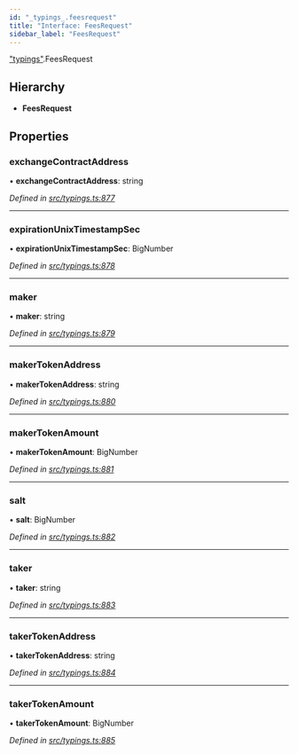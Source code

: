 ```yaml
---
id: "_typings_.feesrequest"
title: "Interface: FeesRequest"
sidebar_label: "FeesRequest"
---
```


["typings"](../modules/_typings_.md).FeesRequest

## Hierarchy

* **FeesRequest**

## Properties

### exchangeContractAddress

•  **exchangeContractAddress**: string

*Defined in [src/typings.ts:877](https://github.com/trustlines-protocol/clientlib/blob/f60ef2b/src/typings.ts#L877)*

___

### expirationUnixTimestampSec

•  **expirationUnixTimestampSec**: BigNumber

*Defined in [src/typings.ts:878](https://github.com/trustlines-protocol/clientlib/blob/f60ef2b/src/typings.ts#L878)*

___

### maker

•  **maker**: string

*Defined in [src/typings.ts:879](https://github.com/trustlines-protocol/clientlib/blob/f60ef2b/src/typings.ts#L879)*

___

### makerTokenAddress

•  **makerTokenAddress**: string

*Defined in [src/typings.ts:880](https://github.com/trustlines-protocol/clientlib/blob/f60ef2b/src/typings.ts#L880)*

___

### makerTokenAmount

•  **makerTokenAmount**: BigNumber

*Defined in [src/typings.ts:881](https://github.com/trustlines-protocol/clientlib/blob/f60ef2b/src/typings.ts#L881)*

___

### salt

•  **salt**: BigNumber

*Defined in [src/typings.ts:882](https://github.com/trustlines-protocol/clientlib/blob/f60ef2b/src/typings.ts#L882)*

___

### taker

•  **taker**: string

*Defined in [src/typings.ts:883](https://github.com/trustlines-protocol/clientlib/blob/f60ef2b/src/typings.ts#L883)*

___

### takerTokenAddress

•  **takerTokenAddress**: string

*Defined in [src/typings.ts:884](https://github.com/trustlines-protocol/clientlib/blob/f60ef2b/src/typings.ts#L884)*

___

### takerTokenAmount

•  **takerTokenAmount**: BigNumber

*Defined in [src/typings.ts:885](https://github.com/trustlines-protocol/clientlib/blob/f60ef2b/src/typings.ts#L885)*

